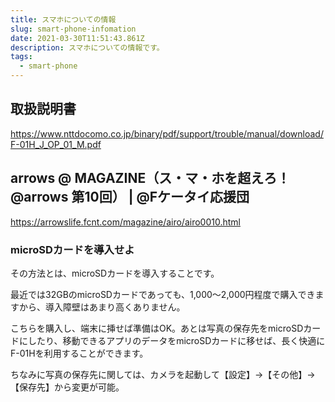 ```yaml
---
title: スマホについての情報
slug: smart-phone-infomation
date: 2021-03-30T11:51:43.861Z
description: スマホについての情報です。
tags:
  - smart-phone
---
```

## 取扱説明書

<https://www.nttdocomo.co.jp/binary/pdf/support/trouble/manual/download/F-01H_J_OP_01_M.pdf>

## arrows @ MAGAZINE（ス・マ・ホを超えろ！@arrows 第10回） | @Fケータイ応援団

<https://arrowslife.fcnt.com/magazine/airo/airo0010.html>

### microSDカードを導入せよ


その方法とは、microSDカードを導入することです。

最近では32GBのmicroSDカードであっても、1,000〜2,000円程度で購入できますから、導入障壁はあまり高くありません。

こちらを購入し、端末に挿せば準備はOK。あとは写真の保存先をmicroSDカードにしたり、移動できるアプリのデータをmicroSDカードに移せば、長く快適にF-01Hを利用することができます。


ちなみに写真の保存先に関しては、カメラを起動して【設定】→【その他】→【保存先】から変更が可能。


